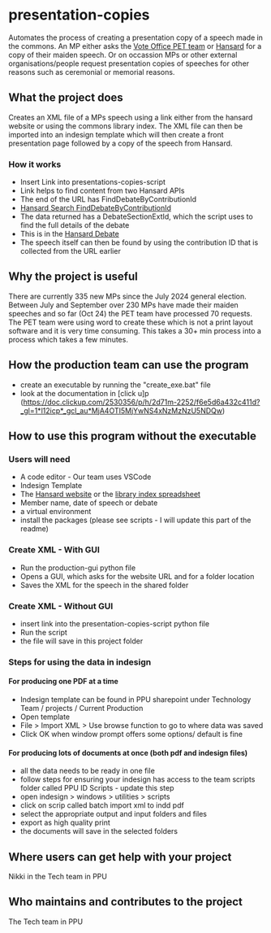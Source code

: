 # presentation-copies

Automates the process of creating a presentation copy of a speech made in the commons.
An MP either asks the [Vote Office PET team](https://parlinet.parliament.uk/teams/house-of-commons/chamber-participation-team/vote-office/publications-enquiries-team/) or [Hansard](https://guidetoprocedure.parliament.uk/articles/v6wxttYz/how-to-make-a-maiden-speech) for a copy of their maiden speech.
Or on occassion MPs or other external organisations/people request presentation copies of speeches for other reasons such as ceremonial or memorial reasons.

## What the project does
Creates an XML file of a MPs speech using a link either from the hansard website or using the commons library index.
The XML file can then be imported into an indesign template which will then create a front presentation page followed by a copy of the speech from Hansard.


### How it works
* Insert Link into presentations-copies-script
* Link helps to find content from two Hansard APIs
* The end of the URL has FindDebateByContributionId
* [Hansard Search FindDebateByContributionId](https://hansard-api.parliament.uk/swagger/ui/index#!/Search/Search_FindDebateByContributionId)
* The data returned has a DebateSectionExtId, which the script uses to find the full details of the debate
* This is in the [Hansard Debate](https://hansard-api.parliament.uk/swagger/ui/index#!/Debates/Debates_GetDebate)
* The speech itself can then be found by using the contribution ID that is collected from the URL earlier

## Why the project is useful
There are currently 335 new MPs since the July 2024 general election. Between July and September over 230 MPs have made their maiden speeches and so far (Oct 24) the PET team have processed 70 requests.
The PET team were using word to create these which is not a print layout software and it is very time consuming.
This takes a 30+ min process into a process which takes a few minutes.

## How the production team can use the program
* create an executable by running the "create_exe.bat" file
* look at the documentation in [click u]p (https://doc.clickup.com/2530356/p/h/2d71m-2252/f6e5d6a432c411d?_gl=1*l12icp*_gcl_au*MjA4OTI5MjYwNS4xNzMzNzU5NDQw)

## How to use this program without the executable
### Users will need
* A code editor - Our team uses VSCode
* Indesign Template
* The [Hansard website](https://hansard.parliament.uk/) or the [library index spreadsheet](https://commonslibrary.parliament.uk/research-briefings/sn04588/)
* Member name, date of speech or debate
* a virtual environment
* install the packages (please see scripts - I will update this part of the readme)

### Create XML - With GUI
* Run the production-gui python file
* Opens a GUI, which asks for the website URL and for a folder location
* Saves the XML for the speech in the shared folder

### Create XML - Without GUI
* insert link into the presentation-copies-script python file
* Run the script
* the file will save in this project folder

### Steps for using the data in indesign
#### For producing one PDF at a time
* Indesign template can be found in PPU sharepoint under Technology Team / projects / Current Production
* Open template
* File > Import XML > Use browse function to go to where data was saved
* Click OK when window prompt offers some options/ default is fine

#### For producing lots of documents at once (both pdf and indesign files)
* all the data needs to be ready in one file
* follow steps for ensuring your indesign has access to the team scripts folder called PPU ID Scripts - update this step
* open indesign > windows > utilities > scripts
* click on scrip called batch import xml to indd pdf
* select the appropriate output and input folders and files
* export as high quality print
* the documents will save in the selected folders

## Where users can get help with your project
Nikki in the Tech team in PPU

## Who maintains and contributes to the project
The Tech team in PPU